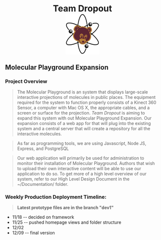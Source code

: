 <h1 align="middle">Team Dropout<br>
<img src = "Documentation/Images/logo1.jpg" alt = "Team Dropout" align="middle" height = "132" width = "110"></h1>


## Molecular Playground Expansion

### Project Overview
>The Molecular Playground is an system that displays large-scale interactive projections of molecules in public places. The equipment required for the system to function properly consists of a Kinect 360 Sensor, a computer with Mac OS X, the appropriate cables, and a screen or surface for the projection. *Team Dropout* is aiming to expand this system with out Molecular Playground Expansion. Our expansion consists of a web app for that will plug into the existing system and a central server that will create a repository for all the interactive molecules.

>As far as programming tools, we are using Javascript, Node JS, Express, and PostgreSQL

>Our web application will primarily be used for administration to monitor their installation of Molecular Playground. Authors that wish to upload their own interactive content will be able to use our application to do so. To get more of a high level overview of our system, refer to our High Level Design Document in the ~/Documentation/ folder.


### Weekly Production Deployment Timeline:
>**Latest prototype files are in the branch "dev1"**
- 11/18 -- decided on framework
- 11/25 -- pushed homepage views and folder structure
- 12/02
- 12/09 -- final version

